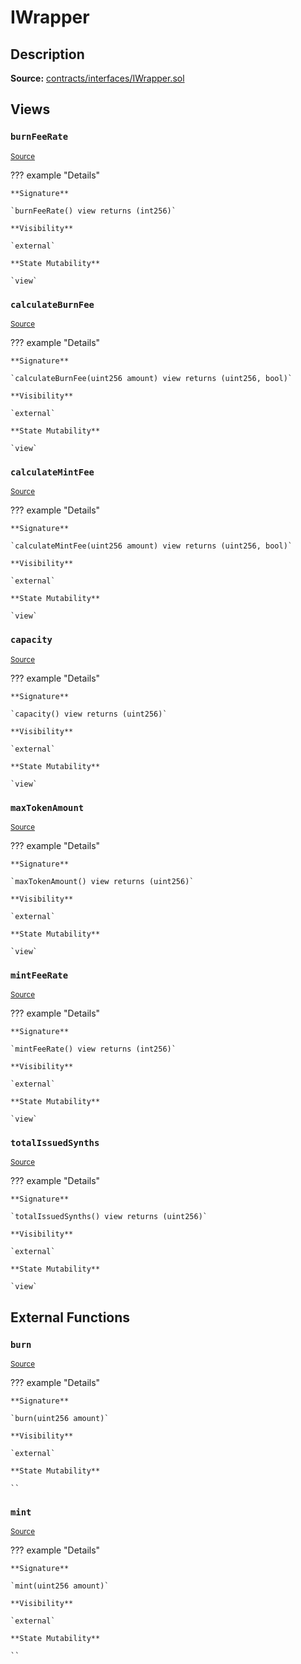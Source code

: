 # IWrapper

## Description

**Source:** [contracts/interfaces/IWrapper.sol](https://github.com/Synthetixio/synthetix/tree/v2.100.2-alpha/contracts/interfaces/IWrapper.sol)

## Views

### `burnFeeRate`

<sub>[Source](https://github.com/Synthetixio/synthetix/tree/v2.100.2-alpha/contracts/interfaces/IWrapper.sol#L23)</sub>

??? example "Details"

    **Signature**

    `burnFeeRate() view returns (int256)`

    **Visibility**

    `external`

    **State Mutability**

    `view`

### `calculateBurnFee`

<sub>[Source](https://github.com/Synthetixio/synthetix/tree/v2.100.2-alpha/contracts/interfaces/IWrapper.sol#L17)</sub>

??? example "Details"

    **Signature**

    `calculateBurnFee(uint256 amount) view returns (uint256, bool)`

    **Visibility**

    `external`

    **State Mutability**

    `view`

### `calculateMintFee`

<sub>[Source](https://github.com/Synthetixio/synthetix/tree/v2.100.2-alpha/contracts/interfaces/IWrapper.sol#L15)</sub>

??? example "Details"

    **Signature**

    `calculateMintFee(uint256 amount) view returns (uint256, bool)`

    **Visibility**

    `external`

    **State Mutability**

    `view`

### `capacity`

<sub>[Source](https://github.com/Synthetixio/synthetix/tree/v2.100.2-alpha/contracts/interfaces/IWrapper.sol#L11)</sub>

??? example "Details"

    **Signature**

    `capacity() view returns (uint256)`

    **Visibility**

    `external`

    **State Mutability**

    `view`

### `maxTokenAmount`

<sub>[Source](https://github.com/Synthetixio/synthetix/tree/v2.100.2-alpha/contracts/interfaces/IWrapper.sol#L19)</sub>

??? example "Details"

    **Signature**

    `maxTokenAmount() view returns (uint256)`

    **Visibility**

    `external`

    **State Mutability**

    `view`

### `mintFeeRate`

<sub>[Source](https://github.com/Synthetixio/synthetix/tree/v2.100.2-alpha/contracts/interfaces/IWrapper.sol#L21)</sub>

??? example "Details"

    **Signature**

    `mintFeeRate() view returns (int256)`

    **Visibility**

    `external`

    **State Mutability**

    `view`

### `totalIssuedSynths`

<sub>[Source](https://github.com/Synthetixio/synthetix/tree/v2.100.2-alpha/contracts/interfaces/IWrapper.sol#L13)</sub>

??? example "Details"

    **Signature**

    `totalIssuedSynths() view returns (uint256)`

    **Visibility**

    `external`

    **State Mutability**

    `view`

## External Functions

### `burn`

<sub>[Source](https://github.com/Synthetixio/synthetix/tree/v2.100.2-alpha/contracts/interfaces/IWrapper.sol#L9)</sub>

??? example "Details"

    **Signature**

    `burn(uint256 amount)`

    **Visibility**

    `external`

    **State Mutability**

    ``

### `mint`

<sub>[Source](https://github.com/Synthetixio/synthetix/tree/v2.100.2-alpha/contracts/interfaces/IWrapper.sol#L7)</sub>

??? example "Details"

    **Signature**

    `mint(uint256 amount)`

    **Visibility**

    `external`

    **State Mutability**

    ``
